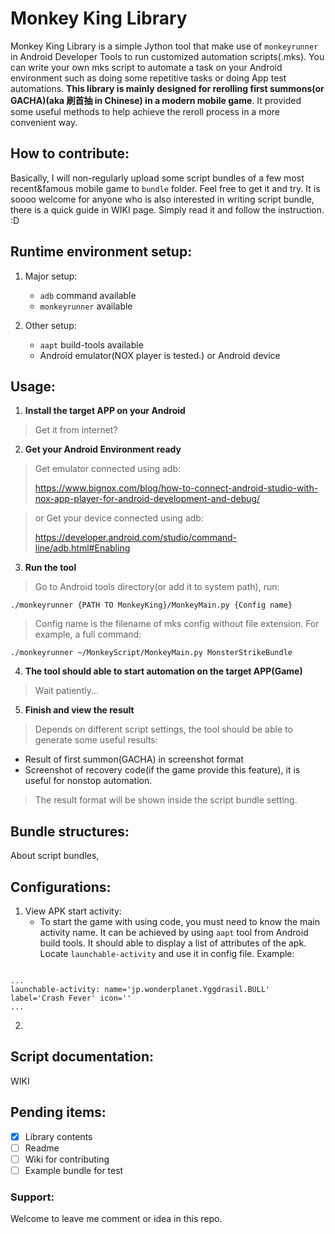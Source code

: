 # Monkey King Library
Monkey King Library is a simple Jython tool that make use of `monkeyrunner` in Android Developer Tools to run customized automation scripts(.mks). You can write your own mks script to automate a task on your Android environment such as doing some repetitive tasks or doing App test automations. **This library is mainly designed for rerolling first summons(or GACHA)(aka 刷首抽 in Chinese) in a modern mobile game**. It provided some useful methods to help achieve the reroll process in a more convenient way.

## How to contribute:
Basically, I will non-regularly upload some script bundles of a few most recent&famous mobile game to `bundle` folder. Feel free to get it and try. It is soooo welcome for anyone who is also interested in writing script bundle, there is a quick guide in WIKI page. Simply read it and follow the instruction. :D

## Runtime environment setup:
1. Major setup:
    - `adb` command available
    - `monkeyrunner` available

2. Other setup:
    - `aapt` build-tools available
    - Android emulator(NOX player is tested.) or Android device

## Usage:
1. **Install the target APP on your Android**

> Get it from internet?

2. **Get your Android Environment ready**

> Get emulator connected using adb:
>
> https://www.bignox.com/blog/how-to-connect-android-studio-with-nox-app-player-for-android-development-and-debug/

> or Get your device connected using adb:
>
> https://developer.android.com/studio/command-line/adb.html#Enabling

3. **Run the tool**

> Go to Android tools directory(or add it to system path), run:

```./monkeyrunner {PATH TO MonkeyKing}/MonkeyMain.py {Config name}```

> Config name is the filename of mks config without file extension. For example, a full command:

```./monkeyrunner ~/MonkeyScript/MonkeyMain.py MonsterStrikeBundle```

4. **The tool should able to start automation on the target APP(Game)**

> Wait patiently...

5. **Finish and view the result**

> Depends on different script settings, the tool should be able to generate some useful results:
  - Result of first summon(GACHA) in screenshot format
  - Screenshot of recovery code(if the game provide this feature), it is useful for nonstop automation.

> The result format will be shown inside the script bundle setting.

## Bundle structures:
About script bundles,

## Configurations:

1. View APK start activity:
    - To start the game with using code, you must need to know the main activity name. It can be achieved by using `aapt` tool from Android build tools. It should able to display a list of attributes of the apk. Locate `launchable-activity` and use it in config file. Example:

```./aapt d badging ~/monkeyscript/apk/cf.apk

...
launchable-activity: name='jp.wonderplanet.Yggdrasil.BULL'  label='Crash Fever' icon=''
...
```

2.

## Script documentation:
WIKI

## Pending items:
- [x] Library contents
- [ ] Readme
- [ ] Wiki for contributing
- [ ] Example bundle for test

### Support:
Welcome to leave me comment or idea in this repo.
